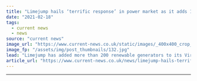 ```yaml
---
title: "Limejump hails ‘terrific response’ in power market as it adds 170MW already in 2021"
date: "2021-02-18"
tags: 
  - current news
  - news
source: "current news"
image_url: "https://www.current-news.co.uk/static/images/_400x400_crop_center-center/Limejump-CN-solar-farm-credit-Limejum.jpg"
image_fp: "/assets/img/post_thumbnails/132.jpg"
lead: "​Limejump has added more than 200 renewable generators to its Virtual Power Plant (VPP) through Power Purchase Agreements (PPAs) in 2021."
article_url: "https://www.current-news.co.uk/news/limejump-hails-terrific-response-in-power-market-as-it-adds-170mw-already-in-2021?utm_source=rss-feeds&utm_medium=rss&utm_campaign=rss"
---
```


---
